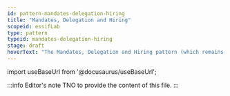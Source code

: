 ```yaml
---
id: pattern-mandates-delegation-hiring
title: "Mandates, Delegation and Hiring"
scopeid: essifLab
type: pattern
typeid: mandates-delegation-hiring
stage: draft
hoverText: "The Mandates, Delegation and Hiring pattern (which remains to be documented) captures the ideas behind mandating, delegating, hiring and their relations. This is a work-in-progress."
---
```


import useBaseUrl from '@docusaurus/useBaseUrl';

:::info Editor's note
TNO to provide the content of this file.
:::

